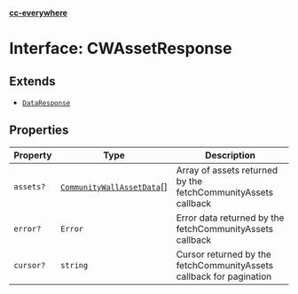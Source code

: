 [**cc-everywhere**](../../../../../index.md)

<HorizontalLine />

# Interface: CWAssetResponse

## Extends

- [`DataResponse`](data-response.md)

## Properties

| Property | Type | Description |
| ------ | ------ | ------ |
| `assets?` | [`CommunityWallAssetData`](../../module/app-config-types/interfaces/community-wall-asset-data.md)[] | Array of assets returned by the fetchCommunityAssets callback |
| `error?` | `Error` | Error data returned by the fetchCommunityAssets callback |
| `cursor?` | `string` | Cursor returned by the fetchCommunityAssets callback for pagination |
